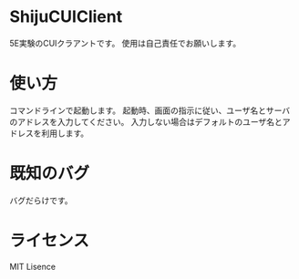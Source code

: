 ShijuCUIClient
================================================
5E実験のCUIクラアントです。
使用は自己責任でお願いします。


使い方
=================================================
コマンドラインで起動します。
起動時、画面の指示に従い、ユーザ名とサーバのアドレスを入力してください。
入力しない場合はデフォルトのユーザ名とアドレスを利用します。


既知のバグ
=================================================
バグだらけです。


ライセンス
================================================
MIT Lisence




